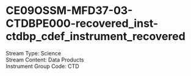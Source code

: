 # CE09OSSM-MFD37-03-CTDBPE000-recovered_inst-ctdbp_cdef_instrument_recovered

Stream Type: Science<br>
Stream Content: Data Products<br>
Instrument Group Code: CTD<br>
